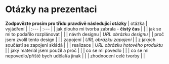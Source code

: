 # Otázky na prezentaci
**Zodpovězte prosím pro třídu pravdivě následující otázky**
| otázka | vyjádření |
| :--- | :--- |
| jak dlouho mi tvorba zabrala - **čistý čas** | |
| jak se mi to podařilo rozplánovat | |
| návrh designu | *URL obrázku designu* |
| proč jsem zvolil tento design | |
| zapojení | *URL obrázku zapojení* |
| z jakých součástí se zapojení skládá | |
| realizace | *URL obrázku hotového produktu* |
| jaký materiál jsem použil a proč | |
| co se mi povedlo | |
| co se mi nepovedlo/příště bych udělal/a jinak | |
| zhodnocení celé tvorby | |